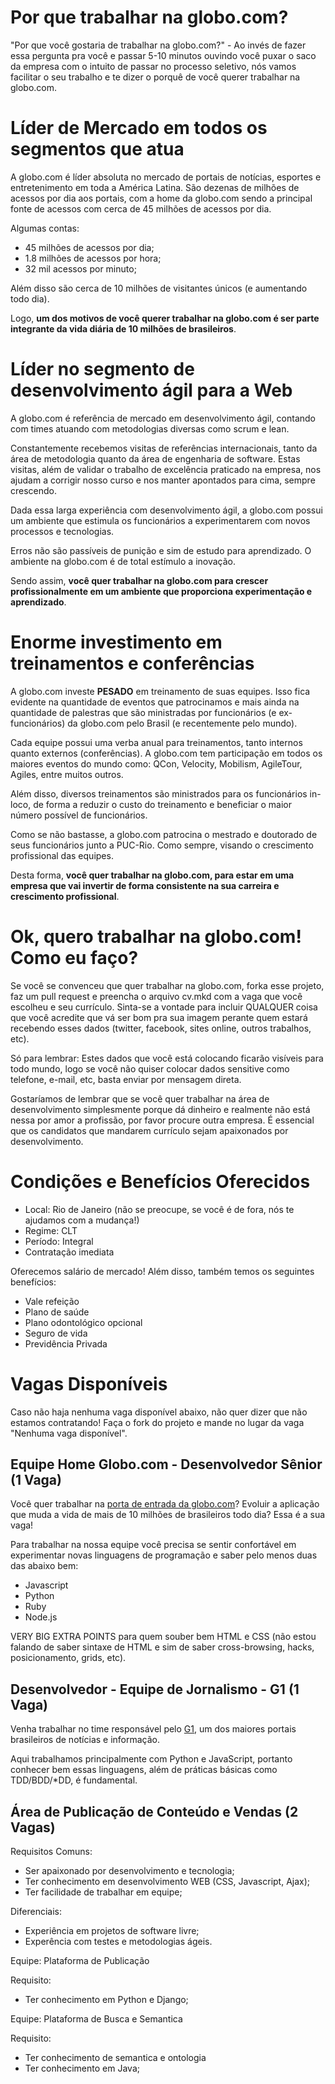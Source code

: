 Por que trabalhar na globo.com?
===============================

"Por que você gostaria de trabalhar na globo.com?" - Ao invés de fazer essa pergunta
pra você e passar 5-10 minutos ouvindo você puxar o saco da empresa com o
intuito de passar no processo seletivo, nós vamos facilitar o seu trabalho e te
dizer o porquê de você querer trabalhar na globo.com.

Líder de Mercado em todos os segmentos que atua
===============================================

A globo.com é líder absoluta no mercado de portais de notícias, esportes e
entretenimento em toda a América Latina. São dezenas de milhões de acessos por
dia aos portais, com a home da globo.com sendo a principal fonte de acessos com
cerca de 45 milhões de acessos por dia.

Algumas contas:

* 45 milhões de acessos por dia;
* 1.8 milhões de acessos por hora;
* 32 mil acessos por minuto;

Além disso são cerca de 10 milhões de visitantes únicos (e aumentando todo
dia).

Logo, **um dos motivos de você querer trabalhar na globo.com é ser parte
integrante da vida diária de 10 milhões de brasileiros**.

Líder no segmento de desenvolvimento ágil para a Web
====================================================

A globo.com é referência de mercado em desenvolvimento ágil, contando com times
atuando com metodologias diversas como scrum e lean.

Constantemente recebemos visitas de referências internacionais, tanto da área
de metodologia quanto da área de engenharia de software. Estas visitas, além de validar o
trabalho de excelência praticado na empresa, nos ajudam a corrigir nosso curso e
nos manter apontados para cima, sempre crescendo.

Dada essa larga experiência com desenvolvimento ágil, a globo.com possui um
ambiente que estimula os funcionários a experimentarem com novos processos e
tecnologias.

Erros não são passíveis de punição e sim de estudo para aprendizado. O ambiente
na globo.com é de total estímulo a inovação.

Sendo assim, **você quer trabalhar na globo.com para crescer profissionalmente
em um ambiente que proporciona experimentação e aprendizado**.

Enorme investimento em treinamentos e conferências
==================================================

A globo.com investe **PESADO** em treinamento de suas equipes. Isso fica
evidente na quantidade de eventos que patrocinamos e mais ainda na quantidade
de palestras que são ministradas por funcionários (e ex-funcionários) da
globo.com pelo Brasil (e recentemente pelo mundo).

Cada equipe possui uma verba anual para treinamentos, tanto internos quanto
externos (conferências). A globo.com tem participação em todos os maiores
eventos do mundo como: QCon, Velocity, Mobilism, AgileTour, Agiles, entre
muitos outros.

Além disso, diversos treinamentos são ministrados para os funcionários in-loco,
de forma a reduzir o custo do treinamento e beneficiar o maior número possível
de funcionários.

Como se não bastasse, a globo.com patrocina o mestrado e doutorado de seus
funcionários junto a PUC-Rio. Como sempre, visando o crescimento profissional
das equipes.

Desta forma, **você quer trabalhar na globo.com, para estar em uma empresa que
vai invertir de forma consistente na sua carreira e crescimento profissional**.

Ok, quero trabalhar na globo.com! Como eu faço?
===============================================

Se você se convenceu que quer trabalhar na globo.com, forka esse projeto, faz
um pull request e preencha o arquivo cv.mkd com a vaga que você escolheu e seu
currículo. Sinta-se a vontade para incluir QUALQUER coisa que você acredite que
vá ser bom pra sua imagem perante quem estará recebendo esses dados (twitter,
facebook, sites online, outros trabalhos, etc).

Só para lembrar: Estes dados que você está colocando ficarão visíveis para todo mundo, 
logo se você não quiser colocar dados sensitive como telefone, e-mail, etc, basta enviar 
por mensagem direta.

Gostaríamos de lembrar que se você quer trabalhar na área de desenvolvimento
simplesmente porque dá dinheiro e realmente não está nessa por amor a
profissão, por favor procure outra empresa. É essencial que os candidatos que
mandarem currículo sejam apaixonados por desenvolvimento.

Condições e Benefícios Oferecidos
=================================

* Local: Rio de Janeiro (não se preocupe, se você é de fora, nós te
ajudamos com a mudança!)
* Regime: CLT
* Período: Integral
* Contratação imediata

Oferecemos salário de mercado! Além disso, também temos os seguintes benefícios:

* Vale refeição
* Plano de saúde
* Plano odontológico opcional
* Seguro de vida
* Previdência Privada

Vagas Disponíveis
=================

Caso não haja nenhuma vaga disponível abaixo, não quer dizer que não estamos
contratando! Faça o fork do projeto e mande no lugar da vaga "Nenhuma vaga
disponível".

Equipe Home Globo.com - Desenvolvedor Sênior (1 Vaga)
-----------------------------------------------------

Você quer trabalhar na [porta de entrada da globo.com](http://globo.com)? Evoluir a aplicação que
muda a vida de mais de 10 milhões de brasileiros todo dia? Essa é a sua vaga!

Para trabalhar na nossa equipe você precisa se sentir confortável em
experimentar novas linguagens de programação e saber pelo menos duas das abaixo
bem:

* Javascript
* Python
* Ruby
* Node.js

VERY BIG EXTRA POINTS para quem souber bem HTML e CSS (não estou falando de
saber sintaxe de HTML e sim de saber cross-browsing, hacks, posicionamento,
grids, etc).

Desenvolvedor - Equipe de Jornalismo - G1 (1 Vaga)
--------------------------------------------------

Venha trabalhar no time responsável pelo [G1](http://g1.globo.com), um dos
maiores portais brasileiros de notícias e informação.

Aqui trabalhamos principalmente com Python e JavaScript, portanto conhecer
bem essas linguagens, além de práticas básicas como TDD/BDD/*DD, é fundamental.


Área de Publicação de Conteúdo e Vendas (2 Vagas)
------------------------------

Requisitos Comuns: 

* Ser apaixonado por desenvolvimento e tecnologia;
* Ter conhecimento em desenvolvimento WEB (CSS, Javascript, Ajax);
* Ter facilidade de trabalhar em equipe;

Diferenciais:

* Experiência em projetos de software livre;
* Experência com testes e metodologias ágeis.

Equipe: Plataforma de Publicação

Requisito:

* Ter conhecimento em Python e Django;

Equipe: Plataforma de Busca e Semantica

Requisito: 

* Ter conhecimento de semantica e ontologia
* Ter conhecimento em Java;
